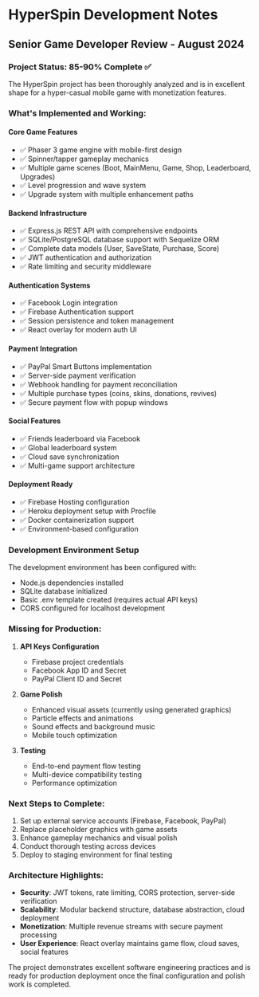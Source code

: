 # HyperSpin Development Notes

## Senior Game Developer Review - August 2024

### Project Status: 85-90% Complete ✅

The HyperSpin project has been thoroughly analyzed and is in excellent shape for a hyper-casual mobile game with monetization features.

### What's Implemented and Working:

#### Core Game Features
- ✅ Phaser 3 game engine with mobile-first design
- ✅ Spinner/tapper gameplay mechanics
- ✅ Multiple game scenes (Boot, MainMenu, Game, Shop, Leaderboard, Upgrades)
- ✅ Level progression and wave system
- ✅ Upgrade system with multiple enhancement paths

#### Backend Infrastructure
- ✅ Express.js REST API with comprehensive endpoints
- ✅ SQLite/PostgreSQL database support with Sequelize ORM
- ✅ Complete data models (User, SaveState, Purchase, Score)
- ✅ JWT authentication and authorization
- ✅ Rate limiting and security middleware

#### Authentication Systems
- ✅ Facebook Login integration
- ✅ Firebase Authentication support
- ✅ Session persistence and token management
- ✅ React overlay for modern auth UI

#### Payment Integration
- ✅ PayPal Smart Buttons implementation
- ✅ Server-side payment verification
- ✅ Webhook handling for payment reconciliation
- ✅ Multiple purchase types (coins, skins, donations, revives)
- ✅ Secure payment flow with popup windows

#### Social Features
- ✅ Friends leaderboard via Facebook
- ✅ Global leaderboard system
- ✅ Cloud save synchronization
- ✅ Multi-game support architecture

#### Deployment Ready
- ✅ Firebase Hosting configuration
- ✅ Heroku deployment setup with Procfile
- ✅ Docker containerization support
- ✅ Environment-based configuration

### Development Environment Setup

The development environment has been configured with:
- Node.js dependencies installed
- SQLite database initialized
- Basic .env template created (requires actual API keys)
- CORS configured for localhost development

### Missing for Production:

1. **API Keys Configuration**
   - Firebase project credentials
   - Facebook App ID and Secret
   - PayPal Client ID and Secret

2. **Game Polish**
   - Enhanced visual assets (currently using generated graphics)
   - Particle effects and animations
   - Sound effects and background music
   - Mobile touch optimization

3. **Testing**
   - End-to-end payment flow testing
   - Multi-device compatibility testing
   - Performance optimization

### Next Steps to Complete:

1. Set up external service accounts (Firebase, Facebook, PayPal)
2. Replace placeholder graphics with game assets
3. Enhance gameplay mechanics and visual polish
4. Conduct thorough testing across devices
5. Deploy to staging environment for final testing

### Architecture Highlights:

- **Security**: JWT tokens, rate limiting, CORS protection, server-side verification
- **Scalability**: Modular backend structure, database abstraction, cloud deployment
- **Monetization**: Multiple revenue streams with secure payment processing
- **User Experience**: React overlay maintains game flow, cloud saves, social features

The project demonstrates excellent software engineering practices and is ready for production deployment once the final configuration and polish work is completed.